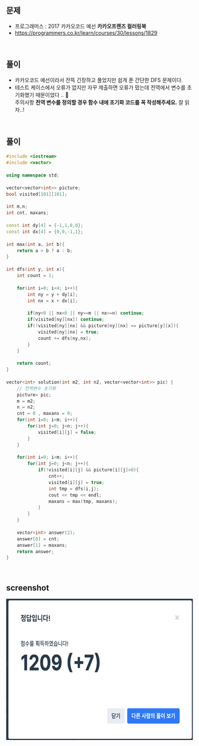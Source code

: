 ## 문제
- 프로그래머스 : 2017 카카오코드 예선 **카카오프렌즈 컬러링북** 
- https://programmers.co.kr/learn/courses/30/lessons/1829

<br/>

## 풀이
- 카카오코드 예선이라서 잔뜩 긴장하고 풀었지만 쉽게 푼 간단한 DFS 문제이다.
- 테스트 케이스에서 오류가 없지만 자꾸 제출하면 오류가 떴는데 전역에서 변수를 초기화했기 때문이었다 .. 🤯   
주의사항 **전역 변수를 정의할 경우 함수 내에 초기화 코드를 꼭 작성해주세요.** 잘 읽자..!


<br/> 

## 풀이

```c++
#include <iostream>
#include <vector>

using namespace std;

vector<vector<int>> picture;
bool visited[101][101];

int m,n;
int cnt, maxans;

const int dy[4] = {-1,1,0,0};
const int dx[4] = {0,0,-1,1};

int max(int a, int b){
    return a > b ? a : b;
}

int dfs(int y, int x){
    int count = 1;
    
    for(int i=0; i<4; i++){
        int ny = y + dy[i];
        int nx = x + dx[i];
        
        if(ny<0 || nx<0 || ny>=m || nx>=n) continue;
        if(visited[ny][nx]) continue;
        if(!visited[ny][nx] && picture[ny][nx] == picture[y][x]){
            visited[ny][nx] = true;
            count += dfs(ny,nx);
        }
    }
    
    return count;
}

vector<int> solution(int m2, int n2, vector<vector<int>> pic) {
    // 전역변수 초기화
    picture= pic;
    m = m2;
    n = n2;
    cnt = 0 , maxans = 0;
    for(int i=0; i<m; i++){
        for(int j=0; j<n; j++){
            visited[i][j] = false;
        }
    }
    
    for(int i=0; i<m; i++){
        for(int j=0; j<n; j++){
            if(!visited[i][j] && picture[i][j]>0){
                cnt++;
                visited[i][j] = true;
                int tmp = dfs(i,j);
                cout << tmp << endl;
                maxans = max(tmp, maxans);
            }
        }
    }
    
    vector<int> answer(2);
    answer[0] = cnt;
    answer[1] = maxans;
    return answer;
}
```

<br/>

## screenshot

 <img src="./screenshots/prog_카카오프렌즈_컬러링북.png" width="600" height="380"> 
